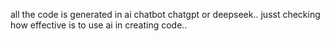 all the code is generated in ai chatbot chatgpt or deepseek.. jusst checking how effective is to use ai in creating code..
